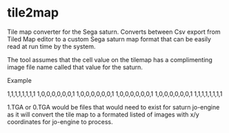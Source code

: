 # tile2map
Tile map converter for the Sega saturn. Converts between Csv export from Tiled Map editor to a custom Sega saturn map format that can be easily read at run time by the system.

The tool assumes that the cell value on the tilemap has a complimenting image file name called that value for the saturn.

Example

1,1,1,1,1,1,1,1
1,0,0,0,0,0,0,1
1,0,0,0,0,0,0,1
1,0,0,0,0,0,0,1
1,0,0,0,0,0,0,1
1,1,1,1,1,1,1,1

1.TGA or 0.TGA would be files that would need to exist for saturn jo-engine as it will convert the tile map to a formated
listed of images with x/y coordinates for jo-engine to process.

